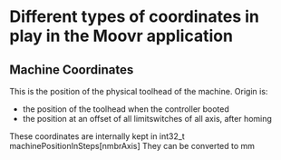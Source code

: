 # Different types of coordinates in play in the Moovr application

## Machine Coordinates
This is the position of the physical toolhead of the machine. 
Origin is:
 * the position of the toolhead when the controller booted
 * the position at an offset of all limitswitches of all axis, after homing

 These coordinates are internally kept in int32_t machinePositionInSteps[nmbrAxis]
 They can be converted to mm  